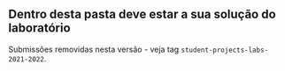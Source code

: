 ## Dentro desta pasta deve estar a sua solução do laboratório

Submissões removidas nesta versão - veja tag `student-projects-labs-2021-2022`.
